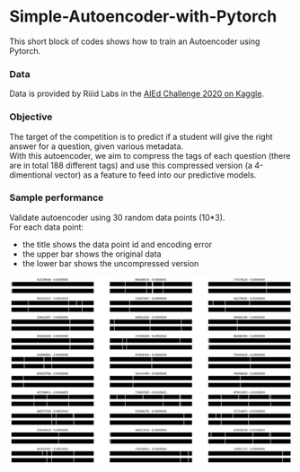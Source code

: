 # Simple-Autoencoder-with-Pytorch
This short block of codes shows how to train an Autoencoder using Pytorch.

### Data
Data is provided by Riiid Labs in the [AIEd Challenge 2020 on Kaggle](https://www.kaggle.com/c/riiid-test-answer-prediction/data).

### Objective
The target of the competition is to predict if a student will give the right answer for a question, given various metadata. \
With this autoencoder, we aim to compress the tags of each question (there are in total 188 different tags) and use this compressed version (a 4-dimentional vector) as a feature to feed into our predictive models.

### Sample performance
Validate autoencoder using 30 random data points (10*3). \
For each data point: 
- the title shows the data point id and encoding error 
- the upper bar shows the original data 
- the lower bar shows the uncompressed version 

![sample performance of the autoencoder](sample_encoding_30.png "Autoencoder on question tags")
